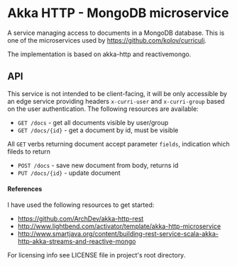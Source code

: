 # Akka HTTP - MongoDB microservice 

A service managing access to documents in a MongoDB database. This is one of the microservices used by
https://github.com/kolov/curriculi.

The implementation is based on akka-http and reactivemongo.
 
## API

This service is not intended to be client-facing, it will be only accessible by an edge service 
providing headers `x-curri-user` and `x-curri-group` based on the user authentication. The following resources are 
available:

* `GET /docs` - get all documents visible by user/group
* `GET /docs/{id}` - get a document by id, must be visible 

All `GET` verbs returning document accept parameter `fields`, indication which fileds to return

* `POST /docs` - save new document from body, returns id
* `PUT /docs/{id}` - update document

#### References

I have used the following resources to get started:

* https://github.com/ArchDev/akka-http-rest
* http://www.lightbend.com/activator/template/akka-http-microservice
* http://www.smartjava.org/content/building-rest-service-scala-akka-http-akka-streams-and-reactive-mongo

For licensing info see LICENSE file in project's root directory.
